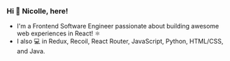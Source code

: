 ### Hi 👋 Nicolle, here!
- I'm a Frontend Software Engineer passionate about building awesome web experiences in React! ⚛️ 
- I also 💻 in Redux, Recoil, React Router, JavaScript, Python, HTML/CSS, and Java.

<!--
**nicolleromero/nicolleromero** is a ✨ _special_ ✨ repository because its `README.md` (this file) appears on your GitHub profile.

Here are some ideas to get you started:

- 🔭 I’m currently working on ...
- 🌱 I’m currently learning ...
- 👯 I’m looking to collaborate on ...
- 🤔 I’m looking for help with ...
- 💬 Ask me about ...
- 📫 How to reach me: ...
- 😄 Pronouns: ...
- ⚡ Fun fact: ...
-->
